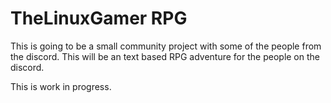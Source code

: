 # TheLinuxGamer RPG
This is going to be a small community project with some of the people from the discord.
This will be an text based RPG adventure for the people on the discord.




This is work in progress.